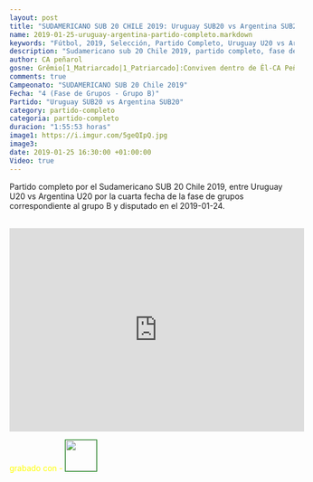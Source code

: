 ```yaml
---
layout: post
title: "SUDAMERICANO SUB 20 CHILE 2019: Uruguay SUB20 vs Argentina SUB20, Partido Completo HD, 2019-01-24"
name: 2019-01-25-uruguay-argentina-partido-completo.markdown
keywords: "Fútbol, 2019, Selección, Partido Completo, Uruguay U20 vs Argentina U20, video"
description: "Sudamericano sub 20 Chile 2019, partido completo, fase de grupos, grupo B, Uruguay SUB20 vs Argentina SUB20"
author: CA peñarol
gosne: Grêmio[1_Matriarcado|1_Patriarcado]:Conviven dentro de Êl-CA Peñarol
comments: true
Campeonato: "SUDAMERICANO SUB 20 Chile 2019"
Fecha: "4 (Fase de Grupos - Grupo B)"
Partido: "Uruguay SUB20 vs Argentina SUB20"
category: partido-completo
categoria: partido-completo
duracion: "1:55:53 horas"
image1: https://i.imgur.com/5geQIpQ.jpg
image3:
date: 2019-01-25 16:30:00 +01:00:00
Video: true
---
```


Partido completo por el Sudamericano SUB 20 Chile 2019, entre Uruguay U20 vs Argentina U20 por la cuarta fecha de la fase de grupos correspondiente al grupo B y disputado en el 2019-01-24.

<br>

<iframe width="521" height="360" src="https://www.youtube.com/embed/xgyrnImDiRU" frameborder="0" allow="accelerometer; autoplay; encrypted-media; gyroscope; picture-in-picture" allowfullscreen></iframe>

<br>

<span style="color:yellow;">grabado con - </span> <a href="http://ffmpeg.org"><img src="{{ site.url }}/images/ffmpeg.png" width="55" style="border:1px solid green;"></a>

